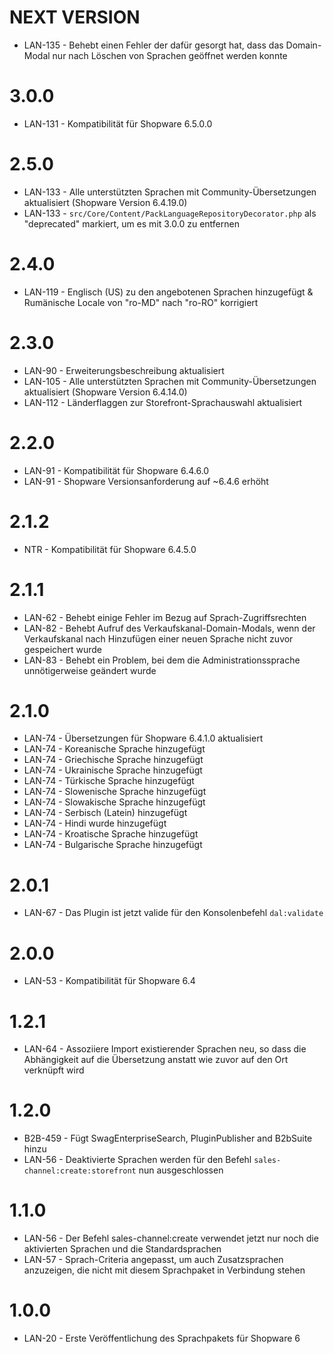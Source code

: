 # NEXT VERSION
- LAN-135 - Behebt einen Fehler der dafür gesorgt hat, dass das Domain-Modal nur nach Löschen von Sprachen geöffnet werden konnte

# 3.0.0
- LAN-131 - Kompatibilität für Shopware 6.5.0.0

# 2.5.0
- LAN-133 - Alle unterstützten Sprachen mit Community-Übersetzungen aktualisiert (Shopware Version 6.4.19.0)
- LAN-133 - `src/Core/Content/PackLanguageRepositoryDecorator.php` als "deprecated" markiert, um es mit 3.0.0 zu entfernen

# 2.4.0
- LAN-119 - Englisch (US) zu den angebotenen Sprachen hinzugefügt & Rumänische Locale von "ro-MD" nach "ro-RO" korrigiert

# 2.3.0
- LAN-90 - Erweiterungsbeschreibung aktualisiert
- LAN-105 - Alle unterstützten Sprachen mit Community-Übersetzungen aktualisiert (Shopware Version 6.4.14.0)
- LAN-112 - Länderflaggen zur Storefront-Sprachauswahl aktualisiert 

# 2.2.0
- LAN-91 - Kompatibilität für Shopware 6.4.6.0
- LAN-91 - Shopware Versionsanforderung auf ~6.4.6 erhöht

# 2.1.2
- NTR - Kompatibilität für Shopware 6.4.5.0

# 2.1.1
- LAN-62 - Behebt einige Fehler im Bezug auf Sprach-Zugriffsrechten
- LAN-82 - Behebt Aufruf des Verkaufskanal-Domain-Modals, wenn der Verkaufskanal nach Hinzufügen einer neuen Sprache nicht zuvor gespeichert wurde
- LAN-83 - Behebt ein Problem, bei dem die Administrationssprache unnötigerweise geändert wurde

# 2.1.0
- LAN-74 - Übersetzungen für Shopware 6.4.1.0 aktualisiert
- LAN-74 - Koreanische Sprache hinzugefügt
- LAN-74 - Griechische Sprache hinzugefügt
- LAN-74 - Ukrainische Sprache hinzugefügt
- LAN-74 - Türkische Sprache hinzugefügt
- LAN-74 - Slowenische Sprache hinzugefügt
- LAN-74 - Slowakische Sprache hinzugefügt
- LAN-74 - Serbisch (Latein) hinzugefügt
- LAN-74 - Hindi wurde hinzugefügt
- LAN-74 - Kroatische Sprache hinzugefügt
- LAN-74 - Bulgarische Sprache hinzugefügt

# 2.0.1
- LAN-67 - Das Plugin ist jetzt valide für den Konsolenbefehl `dal:validate`

# 2.0.0
- LAN-53 - Kompatibilität für Shopware 6.4

# 1.2.1
- LAN-64 - Assoziiere Import existierender Sprachen neu, so dass die Abhängigkeit auf die Übersetzung anstatt wie zuvor auf den Ort verknüpft wird

# 1.2.0
- B2B-459 - Fügt SwagEnterpriseSearch, PluginPublisher and B2bSuite hinzu
- LAN-56 - Deaktivierte Sprachen werden für den Befehl `sales-channel:create:storefront` nun ausgeschlossen

# 1.1.0
- LAN-56 - Der Befehl sales-channel:create verwendet jetzt nur noch die aktivierten Sprachen und die Standardsprachen
- LAN-57 - Sprach-Criteria angepasst, um auch Zusatzsprachen anzuzeigen, die nicht mit diesem Sprachpaket in Verbindung stehen

# 1.0.0
- LAN-20 - Erste Veröffentlichung des Sprachpakets für Shopware 6
